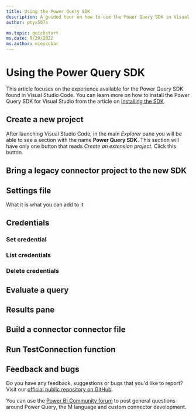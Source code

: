 ```yaml
---
title: Using the Power Query SDK 
description: A guided tour on how to use the Power Query SDK in Visual Studio and the core functionality provided through it
author: ptyx507x

ms.topic: quickstart
ms.date: 9/20/2022
ms.author: miescobar
---
```


# Using the Power Query SDK

This article focuses on the experience available for the Power Query SDK found in Visual Studio Code. You can learn more on how to install the Power Query SDK for Visual Studio from the article on [Installing the SDK](/powerquery-docs/InstallingSDK.md).


## Create a new project

After launching Visual Studio Code, in the main *Explorer* pane you will be able to see a section with the name **Power Query SDK**. This section will have only one button that reads *Create an extension project*. Click this button.

## Bring a legacy connector project to the new SDK

## Settings file

What it is 
what you can add to it

## Credentials



### Set credential

### List credentials

### Delete credentials

## Evaluate a query

## Results pane

## Build a connector connector file

## Run TestConnection function

## Feedback and bugs

Do you have any feedback, suggestions or bugs that you'd like to report? Visit our [official public repository on GitHub](https://github.com/microsoft/vscode-powerquery-sdk).

You can use the [Power BI Community forum](https://community.powerbi.com/t5/Power-Query/bd-p/power-bi-services) to post general questions around Power Query, the M language and custom connector development.